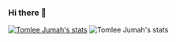 ### Hi there 👋
[![Tomlee Jumah's stats](https://github-readme-stats.vercel.app/api?username=tomleejumah&hide=stars)](https://github.com/tomleejumah/github-readme-stats)
![Tomlee Jumah's stats](https://github-readme-stats.vercel.app/api?username=tomleejumah&hide=stars)
<!--
**tomleejumah/tomleejumah** is a ✨ _special_ ✨ repository because its `README.md` (this file) appears on your GitHub profile.

Here are some ideas to get you started:

- 🔭 I’m currently working on ...
- 🌱 I’m currently learning ...
- 👯 I’m looking to collaborate on ...
- 🤔 I’m looking for help with ...
- 💬 Ask me about ...
- 📫 How to reach me: ...
- 😄 Pronouns: ...
- ⚡ Fun fact: ...
-->
